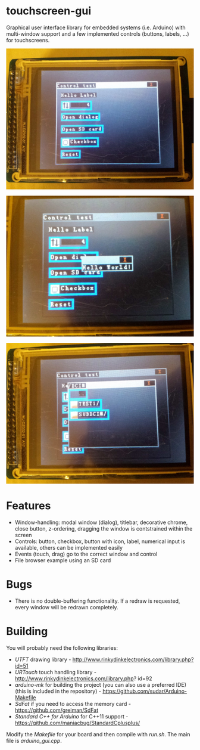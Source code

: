 # touchscreen-gui
Graphical user interface library for embedded systems (i.e. Arduino) with multi-window support and a few implemented controls (buttons, labels, ...) for touchscreens.

![Control test](screenshots/controls.jpg "Control test")

![Dialog](screenshots/dialog.jpg "Dialog")

![File browser](screenshots/filebrowser.jpg "File browser")

# Features
* Window-handling: modal window (dialog), titlebar, decorative chrome, close button, z-ordering, dragging the window is contstrained within the screen
* Controls: button, checkbox, button with icon, label, numerical input is available, others can be implemented easily
* Events (touch, drag) go to the correct window and control
* File browser example using an SD card

# Bugs
* There is no double-buffering functionality. If a redraw is requested, every window will be redrawn completely.

# Building
You will probably need the following libraries:
* *UTFT* drawing library - http://www.rinkydinkelectronics.com/library.php?id=51
* *URTouch* touch handling library - http://www.rinkydinkelectronics.com/library.php?
id=92
* *arduino-mk* for building the project (you can also use a preferred IDE) (this is included in the repository) - https://github.com/sudar/Arduino-Makefile
* *SdFat* if you need to access the memory card - https://github.com/greiman/SdFat
* *Standard C++ for Arduino* for C++11 support - https://github.com/maniacbug/StandardCplusplus/

Modify the *Makefile* for your board and then compile with *run.sh*. The main file is *arduino_gui.cpp*.
